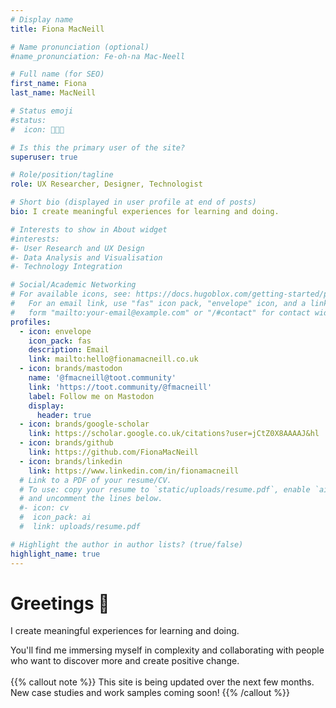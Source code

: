 ```yaml
---
# Display name
title: Fiona MacNeill

# Name pronunciation (optional)
#name_pronunciation: Fe-oh-na Mac-Neell

# Full name (for SEO)
first_name: Fiona
last_name: MacNeill

# Status emoji
#status:
#  icon: 🧑🏻‍💻

# Is this the primary user of the site?
superuser: true

# Role/position/tagline
role: UX Researcher, Designer, Technologist

# Short bio (displayed in user profile at end of posts)
bio: I create meaningful experiences for learning and doing.

# Interests to show in About widget
#interests:
#- User Research and UX Design
#- Data Analysis and Visualisation
#- Technology Integration

# Social/Academic Networking
# For available icons, see: https://docs.hugoblox.com/getting-started/page-builder/#icons
#   For an email link, use "fas" icon pack, "envelope" icon, and a link in the
#   form "mailto:your-email@example.com" or "/#contact" for contact widget.
profiles:
  - icon: envelope
    icon_pack: fas 
    description: Email
    link: mailto:hello@fionamacneill.co.uk
  - icon: brands/mastodon
    name: '@fmacneill@toot.community' 
    link: 'https://toot.community/@fmacneill'
    label: Follow me on Mastodon
    display:
      header: true
  - icon: brands/google-scholar 
    link: https://scholar.google.co.uk/citations?user=jCtZ0X8AAAAJ&hl
  - icon: brands/github
    link: https://github.com/FionaMacNeill
  - icon: brands/linkedin
    link: https://www.linkedin.com/in/fionamacneill
  # Link to a PDF of your resume/CV.
  # To use: copy your resume to `static/uploads/resume.pdf`, enable `ai` icons in `params.yaml`,
  # and uncomment the lines below.
  #- icon: cv
  #  icon_pack: ai
  #  link: uploads/resume.pdf

# Highlight the author in author lists? (true/false)
highlight_name: true
---
```


# Greetings 🌊 

I create meaningful experiences for learning and doing.

You'll find me immersing myself in complexity and collaborating with people who want to discover more and create positive change. 
<br> 
<br>
{{% callout note %}}
This site is being updated over the next few months. <br>New case studies and work samples coming soon!
{{% /callout %}}